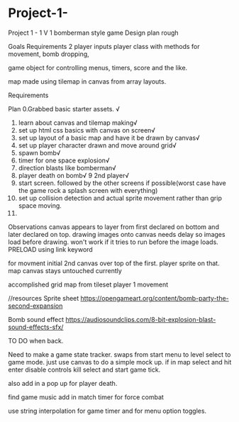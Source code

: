 # Project-1-
Project 1 - 1 V 1 bomberman style game Design plan rough

Goals Requirements
2 player inputs
player class with methods for movement, bomb dropping, 

game object for controlling menus, timers, score and the like.

map made using tilemap in canvas from array layouts.


Requirements

Plan
0.Grabbed basic starter assets. √
1. learn about canvas and tilemap making√
2. set up html css basics with canvas on screen√
3. set up layout of a basic map and have it be drawn by canvas√
4. set up player character drawn and move around grid√
5.  spawn bomb√
6. timer for one space explosion√
7. direction blasts like bomberman√
8. player death on bomb√
9 2nd player√
10. start screen. followed by the other screens if possible(worst case have the game rock a splash screen with everything)
11. set up collision detection and actual sprite movement rather than grip space moving.
12.

Observations
canvas appears to layer from first declared on bottom and later declared on top.
drawing images onto canvas needs delay so images load before drawing. won't work if it tries to run before the image loads. PRELOAD using link keyword






for movment initial
2nd canvas over top of the first. player sprite on that. map canvas stays untouched currently



accomplished
grid map from tileset
player 1 movement






//resources
Sprite sheet
https://opengameart.org/content/bomb-party-the-second-expansion

Bomb sound effect
https://audiosoundclips.com/8-bit-explosion-blast-sound-effects-sfx/



TO DO when back.

Need to make a game state tracker. swaps from start menu to level select to game mode. just use canvas to do a simple mock up. if in map select and hit enter disable controls kill select and start game tick. 

also add in a pop up for player death.

find game music
add in match timer for force combat

use string interpolation for game timer and for menu option toggles.
